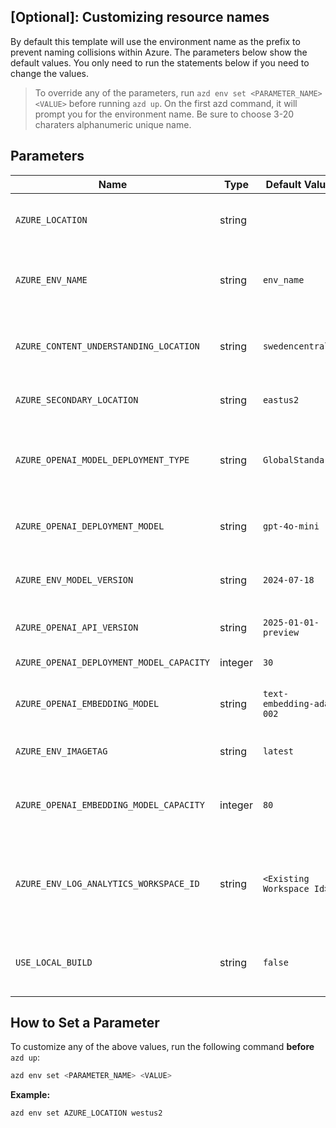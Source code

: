## [Optional]: Customizing resource names 

By default this template will use the environment name as the prefix to prevent naming collisions within Azure. The parameters below show the default values. You only need to run the statements below if you need to change the values. 


> To override any of the parameters, run `azd env set <PARAMETER_NAME> <VALUE>` before running `azd up`. On the first azd command, it will prompt you for the environment name. Be sure to choose 3-20 charaters alphanumeric unique name. 

## Parameters

| Name                                      | Type    | Default Value            | Purpose                                                                    |
| ----------------------------------------- | ------- | ------------------------ | -------------------------------------------------------------------------- |
| `AZURE_LOCATION`                          | string  | ` `            | Sets the Azure region for resource deployment.                             |
| `AZURE_ENV_NAME`                          | string  | `env_name`               | Sets the environment name prefix for all Azure resources.                  |
| `AZURE_CONTENT_UNDERSTANDING_LOCATION`    | string  | `swedencentral`          | Specifies the region for content understanding resources.                  |
| `AZURE_SECONDARY_LOCATION`                | string  | `eastus2`                | Specifies a secondary Azure region.                                        |
| `AZURE_OPENAI_MODEL_DEPLOYMENT_TYPE`     | string  | `GlobalStandard`         | Defines the model deployment type (allowed: `Standard`, `GlobalStandard`). |
| `AZURE_OPENAI_DEPLOYMENT_MODEL`          | string  | `gpt-4o-mini`            | Specifies the GPT model name (e.g., `gpt-4`, `gpt-4o-mini`).               |
| `AZURE_ENV_MODEL_VERSION`                 | string  | `2024-07-18`             | Sets the Azure model version (allowed: `2024-08-06`, etc.).                |
| `AZURE_OPENAI_API_VERSION`            | string  | `2025-01-01-preview`     | Specifies the API version for Azure OpenAI.                                |
| `AZURE_OPENAI_DEPLOYMENT_MODEL_CAPACITY` | integer | `30`                     | Sets the GPT model capacity.                                               |
| `AZURE_OPENAI_EMBEDDING_MODEL`            | string  | `text-embedding-ada-002` | Sets the name of the embedding model to use.                               |
| `AZURE_ENV_IMAGETAG`                      | string  | `latest`        | Sets the image tag (`latest`, `dev`, `hotfix`, etc.).   |
| `AZURE_OPENAI_EMBEDDING_MODEL_CAPACITY`   | integer | `80`                     | Sets the capacity for the embedding model deployment.                      |
| `AZURE_ENV_LOG_ANALYTICS_WORKSPACE_ID`    | string  | `<Existing Workspace Id>`            | Reuses an existing Log Analytics Workspace instead of creating a new one.  |
| `USE_LOCAL_BUILD`    | string  | `false`           | Indicates whether to use a local container build for deployment.  |



## How to Set a Parameter

To customize any of the above values, run the following command **before** `azd up`:

```bash
azd env set <PARAMETER_NAME> <VALUE>
```

**Example:**

```bash
azd env set AZURE_LOCATION westus2
```